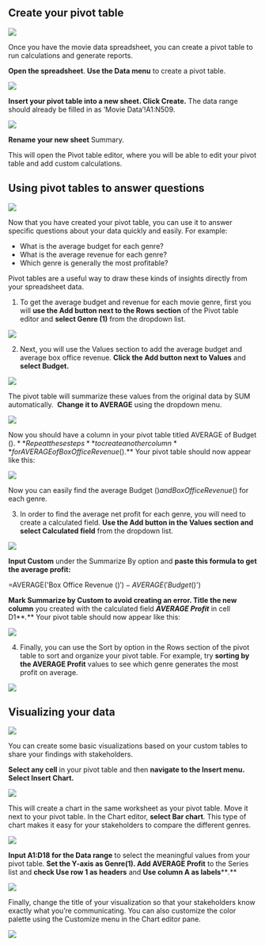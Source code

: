 
## Create your pivot table

![](https://d3c33hcgiwev3.cloudfront.net/imageAssetProxy.v1/Z65IW3QCSOmuSFt0Aijp8w_914270a3d2e84027b46e404f7a52007f_line-y.png?expiry=1628812800000&hmac=n4vIi9CRpbYwFtAbDSevgr65dCVPrP9x-995TqGp9-U)

Once you have the movie data spreadsheet, you can create a pivot table to run calculations and generate reports. 

**Open the spreadsheet**. **Use the Data menu** to create a pivot table.

![](https://d3c33hcgiwev3.cloudfront.net/imageAssetProxy.v1/mz64EWcDR2i-uBFnA6dolQ_8cc113a1596e4a2ea98178fe850c30f1_Screenshot-2021-07-16-10.45.35-AM.png?expiry=1628812800000&hmac=AIHzstO_OFBHdXkIbDoKh2zboF_W1GEpQlynacSsdNc)

**Insert your pivot table into a new sheet. Click Create.** The data range should already be filled in as ‘Movie Data’!A1:N509.

![](https://d3c33hcgiwev3.cloudfront.net/imageAssetProxy.v1/-KEZijNHQKKhGYozR0CitA_0042ccb5bfa54e46be699a15a21c27f1_pasted-image-0-1-.png?expiry=1628812800000&hmac=lzWvhPJ1RyrySJ5IDk5ZOoaDwp5l5XG8mFeyG0iIc_Q)

**Rename your new sheet** Summary. 

This will open the Pivot table editor, where you will be able to edit your pivot table and add custom calculations.

## Using pivot tables to answer questions

![](https://d3c33hcgiwev3.cloudfront.net/imageAssetProxy.v1/Z65IW3QCSOmuSFt0Aijp8w_914270a3d2e84027b46e404f7a52007f_line-y.png?expiry=1628812800000&hmac=n4vIi9CRpbYwFtAbDSevgr65dCVPrP9x-995TqGp9-U)

Now that you have created your pivot table, you can use it to answer specific questions about your data quickly and easily. For example:

-   What is the average budget for each genre? 
-   What is the average revenue for each genre?
-   Which genre is generally the most profitable?

Pivot tables are a useful way to draw these kinds of insights directly from your spreadsheet data.

1. To get the average budget and revenue for each movie genre, first you will **use the Add button next to the Rows section** of the Pivot table editor and **select Genre (1)** from the dropdown list.

![](https://d3c33hcgiwev3.cloudfront.net/imageAssetProxy.v1/2svX4XS-TfiL1-F0vv34WA_5605c5543ed64190a4332da6ce5c7ef1_pivot_table1.png?expiry=1628812800000&hmac=qjArHc5xafBLvQeRaqqnQ7gvMyn6E79p1miEUbSYBNQ)

2. Next, you will use the Values section to add the average budget and average box office revenue. **Click the Add button next to Values** and **select Budget.**

![](https://d3c33hcgiwev3.cloudfront.net/imageAssetProxy.v1/BkY9ytG1SeOGPcrRtcnjdA_cf642ce144554de58db930b7eab032f1_pivot_table2.png?expiry=1628812800000&hmac=pADyfds0tUSGrm9g_U1s_8J2t1PeIfFKnxl2J6V7HGc)

The pivot table will summarize these values from the original data by SUM automatically.  **Change it to AVERAGE** using the dropdown menu.

![](https://d3c33hcgiwev3.cloudfront.net/imageAssetProxy.v1/zeYwHVvET4KmMB1bxA-CWg_e316ce5c9e1d41e1a5b18f1514be5ff1_pivot_table3.png?expiry=1628812800000&hmac=WHNTEobmUW8kI3T-tPVoe4HzLtqmiz0ZU3483delWAM)

Now you should have a column in your pivot table titled AVERAGE of Budget ($). **Repeat these steps** to create another column **for AVERAGE of Box Office Revenue ($).** Your pivot table should now appear like this:

![](https://d3c33hcgiwev3.cloudfront.net/imageAssetProxy.v1/-yK9SprGQzyivUqaxlM8Ag_28a52870bad44640804cb288887a9ff1_pivot_table4.png?expiry=1628812800000&hmac=TL_OrZ63NlYO-YMgteHIWtOTvvqFxgq3ujfX7RnyifM)

Now you can easily find the average Budget ($) and Box Office Revenue ($) for each genre.

3. In order to find the average net profit for each genre, you will need to create a calculated field. **Use the Add button in the Values section and select Calculated field** from the dropdown list.

![](https://d3c33hcgiwev3.cloudfront.net/imageAssetProxy.v1/P5k1vphRT8CZNb6YUU_AdQ_c722a1f7755d4a10a3c0314f6765fcf1_pivot_table5.png?expiry=1628812800000&hmac=aEhvSZNuGt-DST1eQx5S8xX2NTl3Fnriz-jIfiDhA0A)

**Input Custom** under the Summarize By option and **paste this formula to get the average profit:** 

=AVERAGE('Box Office Revenue ($)')-AVERAGE('Budget ($)')

**Mark Summarize by Custom to avoid creating an error. Title the new column** you created with the calculated field **_AVERAGE Profit_** in cell D1**_._** Your pivot table should now appear like this:

![](https://d3c33hcgiwev3.cloudfront.net/imageAssetProxy.v1/SEjRZruMTw6I0Wa7jH8O1Q_c018ba20107b4419bc307884f64a24f1_Screenshot-2021-07-16-10.59.30-AM.png?expiry=1628812800000&hmac=lmBdcznaAKIHvPoAjBgUPMjUBYkz3ncT9W4lFNGP9ZI)

4. Finally, you can use the Sort by option in the Rows section of the pivot table to sort and organize your pivot table. For example, try **sorting by the AVERAGE Profit** values to see which genre generates the most profit on average.

![](https://d3c33hcgiwev3.cloudfront.net/imageAssetProxy.v1/39JYSr6WRwySWEq-lqcMVw_6d419a3dede8479e94a12c5f058e43f1_pivot_table7.png?expiry=1628812800000&hmac=gAsf1olz8TBa8eNLnInkRsnWpQuq2shWHm-S_nAXJAk)

## Visualizing your data

![](https://d3c33hcgiwev3.cloudfront.net/imageAssetProxy.v1/Z65IW3QCSOmuSFt0Aijp8w_914270a3d2e84027b46e404f7a52007f_line-y.png?expiry=1628812800000&hmac=n4vIi9CRpbYwFtAbDSevgr65dCVPrP9x-995TqGp9-U)

You can create some basic visualizations based on your custom tables to share your findings with stakeholders. 

**Select any cell** in your pivot table and then **navigate to the Insert menu. Select Insert Chart.** 

![](https://d3c33hcgiwev3.cloudfront.net/imageAssetProxy.v1/eLodKnmXSqm6HSp5lzqpFg_fa752be48e98452db551e02d5442b1f1_pivot_table9.png?expiry=1628812800000&hmac=qxl4T19_FkhvBvW6A1oq-u89UU7TRwiI5JSrGZVy8m0)

This will create a chart in the same worksheet as your pivot table. Move it next to your pivot table. In the Chart editor, **select Bar chart**. This type of chart makes it easy for your stakeholders to compare the different genres.

![](https://d3c33hcgiwev3.cloudfront.net/imageAssetProxy.v1/3YDJfkeqRtqAyX5HqobaYQ_ca759fae1a764a62b4341ebb67262df1_pivot_table10.png?expiry=1628812800000&hmac=oI1m1Y8KsxLu6d06n1HAXoQ7B_6vCHhxYuVu5SsNEIg)

**Input A1:D18 for the Data range** to select the meaningful values from your pivot table. **Set the Y-axis as Genre(1). Add AVERAGE Profit** to the Series list and **check Use row 1 as headers** and **Use column A as labels****_._**

![](https://d3c33hcgiwev3.cloudfront.net/imageAssetProxy.v1/xPKiUy95SsCyolMveVrAew_a751f61f40854bfbb90d09967e2775f1_pivot_table11.png?expiry=1628812800000&hmac=SAbF7XY31_MyaKBTLfIH3s9T-lcec4dhobAMzeRix9g)

Finally, change the title of your visualization so that your stakeholders know exactly what you’re communicating. You can also customize the color palette using the Customize menu in the Chart editor pane.

![](https://d3c33hcgiwev3.cloudfront.net/imageAssetProxy.v1/VBCwbpNdSwOQsG6TXUsDGA_4c54f679fc014ea796ed6aab485e17f1_Screenshot-2021-07-16-11.00.19-AM.png?expiry=1628812800000&hmac=WXetI7LBo0dWtB1-WZhjsnDSMeogAPkTbL6F7m4kDxc)